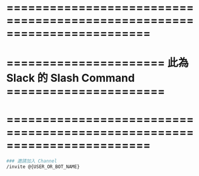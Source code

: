 # ========================================================================

# ====================== 此為 Slack 的 Slash Command ======================

# ========================================================================

```sh
### 邀請加入 Channel
/invite @{USER_OR_BOT_NAME}
```
